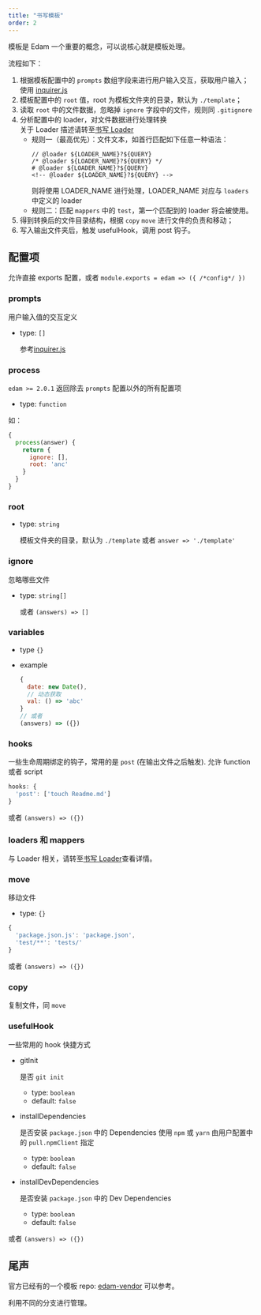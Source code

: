 ```yaml
---
title: "书写模板"
order: 2
---
```


模板是 Edam 一个重要的概念，可以说核心就是模板处理。

流程如下：

1. 根据模板配置中的 `prompts` 数组字段来进行用户输入交互，获取用户输入；  
   使用 [inquirer.js](https://github.com/SBoudrias/Inquirer.js/)
2. 模板配置中的 `root` 值，root 为模板文件夹的目录，默认为 `./template`；
3. 读取 `root` 中的文件数据，忽略掉 `ignore` 字段中的文件，规则同 `.gitignore`
4. 分析配置中的 loader，对文件数据进行处理转换  
    关于 Loader 描述请转至[书写 Loader](./write-loader_zh.md)
   * 规则一（最高优先）：文件文本，如首行匹配如下任意一种语法：
     ```text
     // @loader ${LOADER_NAME}?${QUERY}
     /* @loader ${LOADER_NAME}?${QUERY} */
     # @loader ${LOADER_NAME}?${QUERY}
     <!-- @loader ${LOADER_NAME}?${QUERY} -->
     ```
     则将使用 LOADER_NAME 进行处理，LOADER_NAME 对应与 `loaders` 中定义的 loader
   * 规则二：匹配 `mappers` 中的 `test`，第一个匹配到的 loader 将会被使用。
5. 得到转换后的文件目录结构，根据 `copy` `move` 进行文件的负责和移动；
6. 写入输出文件夹后，触发 usefulHook，调用 post 钩子。

## 配置项

允许直接 exports 配置，或者 `module.exports = edam => ({ /*config*/ })`

### prompts

用户输入值的交互定义

* type: `[]`

  参考[inquirer.js](https://github.com/SBoudrias/Inquirer.js/)
  
### process

`edam >= 2.0.1`  返回除去 `prompts` 配置以外的所有配置项

* type: `function`

如：
```javascript
{
  process(answer) {
    return {
      ignore: [],
      root: 'anc'
    }
  }
}
```



### root

* type: `string`

  模板文件夹的目录，默认为 `./template`
  或者 `answer => './template'`

### ignore

忽略哪些文件

* type: `string[]`

  或者 `(answers) => []`

### variables

* type `{}`
* example

  ```javascript
  {
    date: new Date(),
    // 动态获取
    val: () => 'abc'
  }
  // 或者
  (answers) => ({})
  ```

### hooks

一些生命周期绑定的钩子，常用的是 `post` (在输出文件之后触发).
允许 function 或者 script

```javascript
hooks: {
  'post': ['touch Readme.md']
}
```

或者 `(answers) => ({})`

### loaders 和 mappers

与 Loader 相关，请转至[书写 Loader](./write-loader_zh.md)查看详情。

### move

移动文件

* type: `{}`

```javascript
{
  'package.json.js': 'package.json',
  'test/**': 'tests/'
}
```

或者 `(answers) => ({})`

### copy

复制文件，同 `move`

### usefulHook

一些常用的 hook 快捷方式

* gitInit

  是否 `git init`

  * type: `boolean`
  * default: `false`

* installDependencies

  是否安装 `package.json` 中的 Dependencies
  使用 `npm` 或 `yarn` 由用户配置中的 `pull.npmClient` 指定

  * type: `boolean`
  * default: `false`

* installDevDependencies

  是否安装 `package.json` 中的 Dev Dependencies

  * type: `boolean`
  * default: `false`

或者 `(answers) => ({})`

## 尾声

官方已经有的一个模板 repo: [edam-vendor](https://github.com/imcuttle/edam-vendor) 可以参考。

利用不同的分支进行管理。
